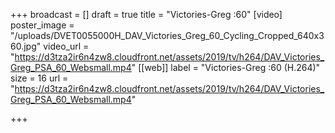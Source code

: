 +++
broadcast = []
draft = true
title = "Victories-Greg :60"
[video]
poster_image = "/uploads/DVET0055000H_DAV_Victories_Greg_60_Cycling_Cropped_640x360.jpg"
video_url = "https://d3tza2ir6n4zw8.cloudfront.net/assets/2019/tv/h264/DAV_Victories_Greg_PSA_60_Websmall.mp4"
[[web]]
label = "Victories-Greg :60 (H.264)"
size = 16
url = "https://d3tza2ir6n4zw8.cloudfront.net/assets/2019/tv/h264/DAV_Victories_Greg_PSA_60_Websmall.mp4"

+++
